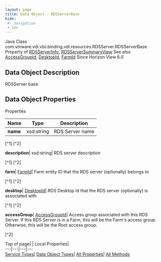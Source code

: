 ```yaml
---
layout: page
title: Data Object - RDSServerBase
hide:
 #- navigation
 - toc
---
```






Java Class
    com.vmware.vdi.vlsi.binding.vdi.resources.RDSServer.RDSServerBase
Property of
     [RDSServerInfo](vdi.resources.RDSServer.RDSServerInfo.md#field_detail), [RDSServerSummaryView](vdi.resources.RDSServer.RDSServerSummaryView.md#field_detail)
See also
     [AccessGroupId](vdi.entity.AccessGroupId.md), [DesktopId](vdi.entity.DesktopId.md), [FarmId](vdi.entity.FarmId.md)
Since 
    Horizon View 6.0

## Data Object Description 

RDSServer base 

## Data Object Properties

Properties

Name |  Type |  Description   
---|---|---  
**name**|  xsd:string|  RDS Server name   


[^1]
[^2]

  
**description**|  xsd:string|  RDS server description   


[^1]
[^2]

  
**farm**| [FarmId](vdi.entity.FarmId.md)|  Farm entity ID that the RDS server (optionally) belongs to   


[^1]
[^2]

  
**desktop**| [DesktopId](vdi.entity.DesktopId.md)|  RDS Desktop Id that the RDS server (optionally) is associated with   


[^1]
[^2]

  
**accessGroup**| [AccessGroupId](vdi.entity.AccessGroupId.md)|  Access group associated with this RDS Server. If this RDS Server is in a Farm, this will be the Farm's access group. Otherwise, this will be the Root access group.   


[^2]

  
  
  
Top of page| | Local Properties|   
---|---|---|---  
[Service Types](index-mo_types.md)| [Data Object Types](index-do_types.md)| [All Properties](index-properties.md)| [All Methods](index-methods.md)  
  
  

